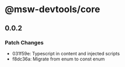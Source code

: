 # @msw-devtools/core

## 0.0.2

### Patch Changes

- 031f59e: Typescript in content and injected scripts
- f8dc36a: Migrate from enum to const enum
